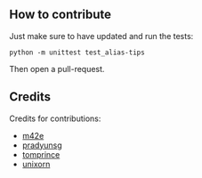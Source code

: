 ## How to contribute

Just make sure to have updated and run the tests:

    python -m unittest test_alias-tips

Then open a pull-request.


## Credits

Credits for contributions:

- [m42e](https://github.com/m42e)
- [pradyunsg](https://github.com/pradyunsg)
- [tomprince](https://github.com/tomprince)
- [unixorn](https://github.com/unixorn)
